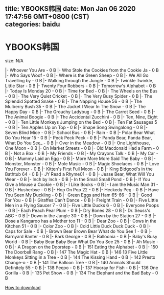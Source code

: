
title: YBOOKS韩国
date: Mon Jan 06 2020 17:47:56 GMT+0800 (CST)    
categories: baidu
---

# YBOOKS韩国
size: N/A
 
 
|- Whoever You Are - 0 B
|- Who Stole the Cookies from the Cookie Ja - 0 B
|- Who Says Woof - 0 B
|- Where is the Green Sheep - 0 B
|- We All Go Travelling by - 0 B
|- Walking through the Jungle - 0 B
|- Twinkle Twinkle, Little Star - 0 B
|- Twenty Four Robbers - 0 B
|- Tomorrow's Alphabet - 0 B
|- Today Is Monday  20 - 0 B
|- Time for Bed - 0 B
|- The Wheels on the Bus - 0 B
|- The Very Quiet Cricket - 0 B
|- The Very Busy Spider - 0 B
|- The Splendid Spotted Snake - 0 B
|- The Napping House 56 - 0 B
|- The Mulberry Bush 35 - 0 B
|- The Jacket I Wear In The Snow - 0 B
|- The Happy Day - 0 B
|- The Grouchy Ladybug - 0 B
|- The Carrot Seed - 0 B
|- The Animal Boogie - 0 B
|- The Accidental Zucchini - 0 B
|- Ten, Nine, Eight - 0 B
|- Ten Little Monkeys Jumping on the Bed - 0 B
|- Ten Fat Sausages 5 - 0 B
|- Ten Apples Up on Top - 0 B
|- Shape Song Swingalong - 0 B
|- Seven Blind Mice - 0 B
|- School Bus - 0 B
|- Rain - 0 B
|- Polar Bear What Do You Hear 15 - 0 B
|- Peck Peck Peck - 0 B
|- Panda Bear, Panda Bear, What Do You See_ - 0 B
|- Over in the Meadow - 0 B
|- One Lighthouse, One Moon - 0 B
|- On Market Streets - 0 B
|- Old Macdonald Had a Farm - 0 B
|- Not a Box - 0 B
|- My Friends - 0 B
|- My Crayons Talk - 0 B
|- My Car - 0 B
|- Mummy Laid an Egg - 0 B
|- More More More Said The Baby - 0 B
|- Monster, Monster - 0 B
|- Mole Music - 0 B
|- Magic Shoelaces - 0 B
|- Love You Forever - 0 B
|- Kitten's First Full Moon - 0 B
|- King Bidgood's in the Bathtub  64 - 0 B
|- JY Read a Rhyme01 - 0 B
|- Jesse Bear, What Will You Wear - 0 B
|- Inch by Inch - 0 B
|- In the Small Small Pond - 0 B
|- If You Give a Mouse a Cookie - 0 B
|- I Like Books - 0 B
|- I am the Music Man 31 - 0 B
|- Husherbye - 0 B
|- Hop On Pop 22 - 0 B
|- Heckedy Peg - 0 B
|- Have You Seen My Duckling - 0 B
|- Green Eggs and Ham  65-66 - 0 B
|- Good For You - 0 B
|- Giraffes Can't Dance - 0 B
|- Freight Train - 0 B
|- Five Little Men in a Flying Saucer 7 - 0 B
|- Five Little Ducks 6 - 0 B
|- Everyone Poops - 0 B
|- Each Peach Pear Plum - 0 B
|- Dry Bones  28 - 0 B
|- Dr. Seuss's ABC - 0 B
|- Down in the Jungle 30 - 0 B
|- Down by the Station 27 - 0 B
|- Dose a Kangaroo has a Mother too 11 - 0 B
|- Dear Zoo - 0 B
|- Cows in the Kitchen 51 - 0 B
|- Color Zoo - 0 B
|- Cold Little Duck Duck Duck - 0 B
|- Caps for Sale - 0 B
|- Brown Bear Brown Bear What do You See  1 - 0 B
|- Barnyard Banter - 0 B
|- Bark George - 0 B
|- Balloonia - 0 B
|- Baby's Busy World - 0 B
|- Baby Bear Baby Bear What Do You See 25 - 0 B
|- Ah Music - 0 B
|- A Dragon on the Doorstep - 0 B
|- 151 Eating the Alphabet - 0 B
|- 150 The Doorbell Rang - 0 B
|- 147 The Magic Hat - 0 B
|- 146 13 Five Little Monkeys Sitting in a Tree - 0 B
|- 144 The Kissing Hand - 0 B
|- 142 Presto Change-o - 0 B
|- 141 The Balloon Tree - 0 B
|- 140 Animals Should Definitely 55 - 0 B
|- 138 Peepo - 0 B
|- 137 Hooray for Fish - 0 B
|- 136 One Gorilla - 0 B
|- 135 Pet Show - 0 B
|- 134 The Elephant and the Bad Baby - 0 B

[How to download](https://bpcam.bemobtrk.com/go/2ceec3aa-1ca2-46d6-b9ff-aaa5c184517c?jno=855)